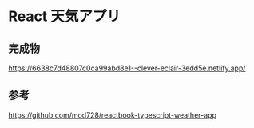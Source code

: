 # React 天気アプリ

## 完成物
https://6638c7d48807c0ca99abd8e1--clever-eclair-3edd5e.netlify.app/

## 参考
https://github.com/mod728/reactbook-typescript-weather-app